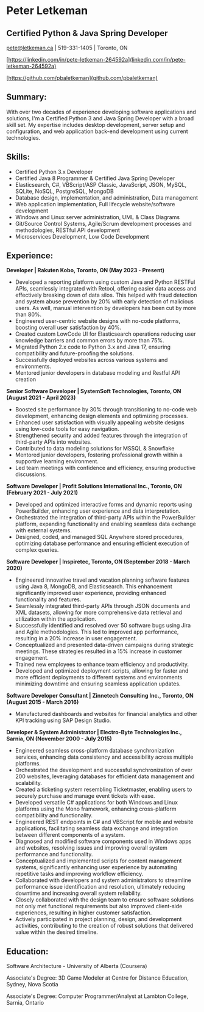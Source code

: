 # Peter Letkeman

## Certified Python & Java Spring Developer
pete@letkeman.ca | 519-331-1405 | Toronto, ON

[https://linkedin.com/in/pete-letkeman-264592a](linkedin.com/in/pete-letkeman-264592a)

[https://github.com/pbaletkeman](github.com/pbaletkeman)
## Summary:
With over two decades of experience developing software applications and solutions, I'm a Certified Python 3 and Java Spring Developer with a broad skill set. My expertise includes desktop development, server setup and configuration, and web application back-end development using current technologies.

## Skills:

- Certified Python 3.x Developer
- Certified Java 8 Programmer & Certified Java Spring Developer
- Elasticsearch, C#, VBScript/ASP Classic, JavaScript, JSON, MySQL, SQLite, NoSQL, PostgreSQL, MongoDB
- Database design, implementation, and administration, Data management
- Web application implementation, Full lifecycle website/software development
- Windows and Linux server administration, UML & Class Diagrams
- Git/Source Control Systems, Agile/Scrum development processes and methodologies, RESTful API development
- Microservices Development, Low Code Development

## Experience:

**Developer | Rakuten Kobo, Toronto, ON (May 2023  - Present)**

- Developed a reporting platform using custom Java and Python RESTFul APIs, seamlessly integrated with Retool, offering easier data access and effectively breaking down of data silos. This helped with fraud detection and system abuse prevention by 20% with early detection of malicious users. As well, manual intervention by developers has been cut by more than 80%.
- Engineered user-centric website designs with no-code platforms, boosting overall user satisfaction by 40%.
- Created custom LowCode UI for Elasticsearch operations reducing user knowledge barriers and common errors by more than 75%.
- Migrated Python 2.x code to Python 3.x and Java 17, ensuring compatibility and future-proofing the solutions.
- Successfully deployed websites across various systems and environments.
- Mentored junior developers in database modeling and Restful API creation

**Senior Software Developer | SystemSoft Technologies, Toronto, ON (August 2021  - April 2023)**

- Boosted site performance by 30% through transitioning to no-code web development, enhancing design elements and optimizing processes.
- Enhanced user satisfaction with visually appealing website designs using low-code tools for easy navigation.
- Strengthened security and added features through the integration of third-party APIs into websites.
- Contributed to data modeling solutions for MSSQL & Snowflake
- Mentored junior developers, fostering professional growth within a supportive learning environment.
- Led team meetings with confidence and efficiency, ensuring productive discussions.

**Software Developer | Profit Solutions International Inc., Toronto, ON (February 2021  - July 2021)**

- Developed and optimized interactive forms and dynamic reports using PowerBuilder, enhancing user experience and data interpretation.
- Orchestrated the integration of third-party APIs within the PowerBuilder platform, expanding functionality and enabling seamless data exchange with external systems.
- Designed, coded, and managed SQL Anywhere stored procedures, optimizing database performance and ensuring efficient execution of complex queries.

**Software Developer | Inspiretec, Toronto, ON (September 2018  - March 2020)**

- Engineered innovative travel and vacation planning software features using Java 8, MongoDB, and Elasticsearch. This enhancement significantly improved user experience, providing enhanced functionality and features.
- Seamlessly integrated third-party APIs through JSON documents and XML datasets, allowing for more comprehensive data retrieval and utilization within the application.
- Successfully identified and resolved over 50 software bugs using Jira and Agile methodologies. This led to improved app performance, resulting in a 20% increase in user engagement.
- Conceptualized and presented data-driven campaigns during strategic meetings. These strategies resulted in a 15% increase in customer engagement.
- Trained new employees to enhance team efficiency and productivity.
- Developed and optimized deployment scripts, allowing for faster and more efficient deployments to different systems and environments minimizing downtime and ensuring seamless application updates.

**Software Developer Consultant | Zinnetech Consulting Inc., Toronto, ON (August 2015  - March 2016)**

- Manufactured dashboards and websites for financial analytics and other KPI tracking using SAP Design Studio.

**Developer & System Administrator | Electro-Byte Technologies Inc., Sarnia, ON (November 2000  - July 2015)**

- Engineered seamless cross-platform database synchronization services, enhancing data consistency and accessibility across multiple platforms.
- Orchestrated the development and successful synchronization of over 200 websites, leveraging databases for efficient data management and scalability.
- Created a ticketing system resembling Ticketmaster, enabling users to securely purchase and manage event tickets with ease.
- Developed versatile C# applications for both Windows and Linux platforms using the Mono framework, enhancing cross-platform compatibility and functionality.
- Engineered REST endpoints in C# and VBScript for mobile and website applications, facilitating seamless data exchange and integration between different components of a system.
- Diagnosed and modified software components used in Windows apps and websites, resolving issues and improving overall system performance and functionality.
- Conceptualized and implemented scripts for content management systems, significantly enhancing user experience by automating repetitive tasks and improving workflow efficiency.
- Collaborated with developers and system administrators to streamline performance issue identification and resolution, ultimately reducing downtime and increasing overall system reliability.
- Closely collaborated with the design team to ensure software solutions not only met functional requirements but also improved client-side experiences, resulting in higher customer satisfaction.
- Actively participated in project planning, design, and development activities, contributing to the creation of robust solutions that delivered value within the desired timeline.

## Education:

Software Architecture - University of Alberta (Coursera)

Associate's Degree: 3D Game Modeler at Centre for Distance Education, Sydney, Nova Scotia

Associate's Degree: Computer Programmer/Analyst at Lambton College, Sarnia, Ontario